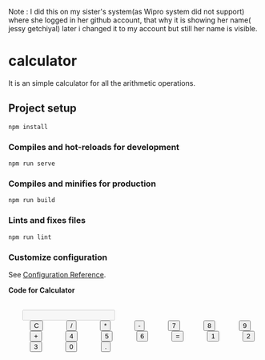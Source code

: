 Note : I did this on my sister's system(as Wipro system did not support) where she logged in her github account, that why it is showing her name( jessy getchiyal) later i changed it to my account but still her name is visible.

# calculator
It is an simple calculator for all the arithmetic operations.

## Project setup
```
npm install
```

### Compiles and hot-reloads for development
```
npm run serve
```

### Compiles and minifies for production
```
npm run build
```

### Lints and fixes files
```
npm run lint
```

### Customize configuration
See [Configuration Reference](https://cli.vuejs.org/config/).

**Code for Calculator**
<!DOCTYPE html>
<html lang="en">
<head>
    <meta charset="UTF-8">
    <meta name="viewport" content="width=device-width, initial-scale=1.0">
    <title>Calculator</title>
    <link rel="stylesheet" href="style.css">
</head>
<body>
    <div class="calculator">
        <input type="text" id="display" disabled>
        <div class="buttons">
            <button onclick="clearDisplay()">C</button>
            <button onclick="appendValue('/')">/</button>
            <button onclick="appendValue('*')">*</button>
            <button onclick="appendValue('-')">-</button>
            <button onclick="appendValue('7')">7</button>
            <button onclick="appendValue('8')">8</button>
            <button onclick="appendValue('9')">9</button>
            <button onclick="appendValue('+')">+</button>
            <button onclick="appendValue('4')">4</button>
            <button onclick="appendValue('5')">5</button>
            <button onclick="appendValue('6')">6</button>
            <button onclick="calculateResult()">=</button>
            <button onclick="appendValue('1')">1</button>
            <button onclick="appendValue('2')">2</button>
            <button onclick="appendValue('3')">3</button>
            <button onclick="appendValue('0')">0</button>
            <button onclick="appendValue('.')">.</button>
        </div>
    </div>
    <script src="script.js"></script>
</body>
</html>
<style>
  body {
    font-family: Arial, sans-serif;
    display: flex;
    justify-content: center;
    align-items: center;
    height: 100vh;
    background-color: #f4f4f4;
}



.calculator {
    width: 250px;
    background: white;
    padding: 20px;
    border-radius: 10px;
    box-shadow: 0px 0px 10px rgba(0, 0, 0, 0.1);
}



#display {
    width: 100%;
    height: 50px;
    text-align: right;
    font-size: 1.5em;
    margin-bottom: 10px;
    padding: 5px;
}



.buttons {
    display: grid;
    grid-template-columns: repeat(4, 1fr);
    gap: 5px;
}



button {
    width: 100%;
    height: 50px;
    font-size: 1.2em;
    cursor: pointer;
    border: none;
    background: lightgray;
    border-radius: 5px;
}



button:hover {
    background: darkgray;
}



button:nth-child(4),
button:nth-child(12),
button:nth-child(16) {
    background: orange;
    color: white;
}
</style>
<script>
  function appendValue(value) {
    document.getElementById("display").value += value;
}



function clearDisplay() {
    document.getElementById("display").value = "";
}



function calculateResult() {
    try {
        document.getElementById("display").value = eval(document.getElementById("display").value);
    } catch {
        document.getElementById("display").value = "Error";
    }
}
</script>

